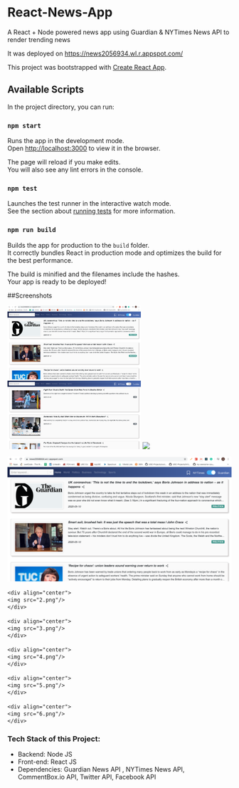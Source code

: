 # React-News-App
A React + Node powered news app using Guardian &amp; NYTimes News API to render trending news

It was deployed on https://news2056934.wl.r.appspot.com/

This project was bootstrapped with [Create React App](https://github.com/facebook/create-react-app).

## Available Scripts

In the project directory, you can run:

### `npm start`

Runs the app in the development mode.<br />
Open [http://localhost:3000](http://localhost:3000) to view it in the browser.

The page will reload if you make edits.<br />
You will also see any lint errors in the console.

### `npm test`

Launches the test runner in the interactive watch mode.<br />
See the section about [running tests](https://facebook.github.io/create-react-app/docs/running-tests) for more information.

### `npm run build`

Builds the app for production to the `build` folder.<br />
It correctly bundles React in production mode and optimizes the build for the best performance.

The build is minified and the filenames include the hashes.<br />
Your app is ready to be deployed!

##Screenshots

<p float="left">
  <img src="1.png" width="300" />
  <img src="2.png" width="300" /> 
  <img src="3.png" width="300" />
</p>
    <div align="center">
    <img src="1.png"  />
    </div>
    
    <div align="center">
    <img src="2.png"/>
    </div>
    
    <div align="center">
    <img src="3.png"/>
    </div>
    
    <div align="center">
    <img src="4.png"/>
    </div>
    
    <div align="center">
    <img src="5.png"/>
    </div>
    
    <div align="center">
    <img src="6.png"/>
    </div>
  
### Tech Stack of this Project:


* Backend: Node JS
* Front-end: React JS
* Dependencies: Guardian News API , NYTimes News API, CommentBox.io API, Twitter API, Facebook API
